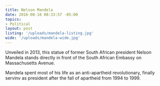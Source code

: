 ```yaml
---
title: Nelson Mandela
date: 2016-08-18 08:33:57 -05:00
topics:
- Political
layout: post
listing: '/uploads/mandela-listing.jpg'
wide: '/uploads/mandela-wide.jpg'
---
```

Unveiled in 2013, this statue of former South African president Nelson Mandela stands directly in front of the South African Embassy on Massachusetts Avenue.

Mandela spent most of his life as an anti-apartheid revolutionary, finally servinv as president after the fall of apartheid from 1994 to 1999.

<!-- more -->
